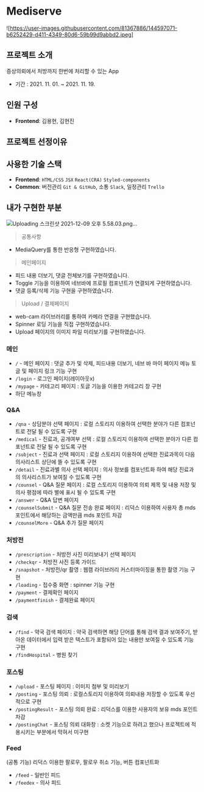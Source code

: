 # Mediserve
![https://user-images.githubusercontent.com/81367886/144597071-b6252429-d411-4349-80d6-59b99d9abbd2.jpeg]

## 프로젝트 소개
증상의뢰에서 처방까지 한번에 처리할 수 있는 App
- 기간 : 2021. 11. 01. ~ 2021. 11. 19.

## 인원 구성
- **Frontend**: 김용현, 김현진

## 프로젝트 선정이유

## 사용한 기술 스택
- **Frontend**: `HTML/CSS` `JSX` `React(CRA)` `Styled-components`
- **Common**: 버전관리 `Git & GitHub`, 소통 `Slack`,  일정관리 `Trello`

## 내가 구현한 부분
![Uploading 스크린샷 2021-12-09 오후 5.58.03.png…]()
> 공통사항
- MediaQuery를 통한 반응형 구현하였습니다.

> 메인페이지
- 피드 내용 더보기,  댓글 전체보기를 구현하였습니다.
- Toggle 기능을 이용하여 네브바에 프로필 컴포넌트가 연결되게 구현하였습니다.
- 댓글 등록/삭제 기능 구현을 구현하였습니다.

> Upload / 결제페이지 
- web-cam 라이브러리를 통하여 카메라 연결을 구현했습니다.
- Spinner 로딩 기능을 직접 구현하였습니다.
- Upload 페이지의 이미지 파일 미리보기를 구현하였습니다.

### 메인
- `/` - 메인 페이지 : 댓글 추가 및 삭제, 피드내용 더보기, 네브 바 마이 페이지 메뉴 토글 및 페이지 링크 기능 구현
- `/login` - 로그인 페이지(레이아웃x)
- `/mypage` - 카테고리 페이지 : 토글 기능을 이용한 카테고리 창 구현
- 하단 메뉴창

### Q&A
- `/qna` - 상담분야 선택 페이지 : 로컬 스토리지 이용하여 선택한 분야가 다른 컴포넌트로 전달 될 수 있도록 구현
- `/medical` - 진료과, 공개여부 선택 : 로컬 스토리지 이용하여 선택한 분야가 다른 컴포넌트로 전달 될 수 있도록 구현
- `/subject` - 진료과 선택 페이지 : 로컬 스토리지 이용하여 선택한 진료과목이 다음 의사리스트 상단에 뜰 수 있도록 구현
- `/detail` - 진료과별 의사 선택 페이지 : 의사 정보를 컴포넌트화 하여 해당 진료과의 의사리스트가 보여질 수 있도록 구현
- `/counsel` - Q&A 질문 페이지 : 로컬 스토리지 이용하여 의뢰 제목 및 내용 저장 및 의사 평점에 따라 별에 표시 될 수 있도록 구현
- `/answer` - Q&A 답변 페이지
- `/counselSubmit` - Q&A 질문 전송 완료 페이지 : 리덕스 이용하여 사용자 총 mds 포인트에서 해당하는 금액만큼 mds 포인트 차감
- `/counselMore` - Q&A 추가 질문 페이지

### 처방전
- `/prescription` - 처방전 사진 미리보내기 선택 페이지 
- `/checkqr` - 처방전 사진 등록 가이드
- `/snapshot` - 처방전/qr 촬영 : 웹캠 라이브러리 커스터마이징을 통한 촬영 기능 구현
- `/loading` - 접수중 화면 : spinner 기능 구현
- `/payment` - 결제확인 페이지 
- `/paymentfinish` - 결제완료 페이지 

### 검색
- `/find` - 약국 검색 페이지 : 약국 검색하면 해당 단어를 통해 검색 결과 보여주기, 받아온 데이터에서 입력 받은 텍스트가 포함되어 있는 내용만 보여질 수 있도록 기능 구현
- `/findHospital` - 병원 찾기

### 포스팅
- `/upload` - 포스팅 페이지 : 이미지 첨부 및 미리보기
- `/posting` - 포스팅 의뢰 : 로컬스토리지 이용하여 의뢰내용 저장할 수 있도록 우선적으로 구현
- `/postingResult` - 포스팅 의뢰 완료 : 리덕스를 이용한 사용자의 보유 mds 포인트 차감
- `/postingChat` - 포스팅 의뢰 대화창 : 소켓 기능으로 하려고 했으나 프로젝트에 적용시키는 부분에서 막혀서 미구현

### Feed
(공통 기능) 리덕스 이용한 팔로우, 팔로우 취소 기능, 버튼 컴포넌트화
- `/feed` - 일반인 피드
- `/feedex` - 의사 피드
